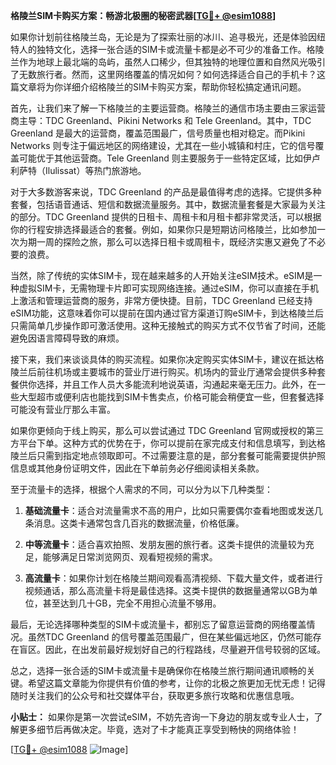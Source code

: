 **格陵兰SIM卡购买方案：畅游北极圈的秘密武器[[TG💪+ @esim1088](https://t.me/s/esim1088)]**

如果你计划前往格陵兰岛，无论是为了探索壮丽的冰川、追寻极光，还是体验因纽特人的独特文化，选择一张合适的SIM卡或流量卡都是必不可少的准备工作。格陵兰作为地球上最北端的岛屿，虽然人口稀少，但其独特的地理位置和自然风光吸引了无数旅行者。然而，这里网络覆盖的情况如何？如何选择适合自己的手机卡？这篇文章将为你详细介绍格陵兰的SIM卡购买方案，帮助你轻松搞定通讯问题。

首先，让我们来了解一下格陵兰的主要运营商。格陵兰的通信市场主要由三家运营商主导：TDC Greenland、Pikini Networks 和 Tele Greenland。其中，TDC Greenland 是最大的运营商，覆盖范围最广，信号质量也相对稳定。而Pikini Networks 则专注于偏远地区的网络建设，尤其在一些小城镇和村庄，它的信号覆盖可能优于其他运营商。Tele Greenland 则主要服务于一些特定区域，比如伊卢利萨特（Ilulissat）等热门旅游地。

对于大多数游客来说，TDC Greenland 的产品是最值得考虑的选择。它提供多种套餐，包括语音通话、短信和数据流量服务。其中，数据流量套餐是大家最为关注的部分。TDC Greenland 提供的日租卡、周租卡和月租卡都非常灵活，可以根据你的行程安排选择最适合的套餐。例如，如果你只是短期访问格陵兰，比如参加一次为期一周的探险之旅，那么可以选择日租卡或周租卡，既经济实惠又避免了不必要的浪费。

当然，除了传统的实体SIM卡，现在越来越多的人开始关注eSIM技术。eSIM是一种虚拟SIM卡，无需物理卡片即可实现网络连接。通过eSIM，你可以直接在手机上激活和管理运营商的服务，非常方便快捷。目前，TDC Greenland 已经支持eSIM功能，这意味着你可以提前在国内通过官方渠道订购eSIM卡，到达格陵兰后只需简单几步操作即可激活使用。这种无接触式的购买方式不仅节省了时间，还能避免因语言障碍导致的麻烦。

接下来，我们来谈谈具体的购买流程。如果你决定购买实体SIM卡，建议在抵达格陵兰后前往机场或主要城市的营业厅进行购买。机场内的营业厅通常会提供多种套餐供你选择，并且工作人员大多能流利地说英语，沟通起来毫无压力。此外，在一些大型超市或便利店也能找到SIM卡售卖点，价格可能会稍便宜一些，但套餐选择可能没有营业厅那么丰富。

如果你更倾向于线上购买，那么可以尝试通过 TDC Greenland 官网或授权的第三方平台下单。这种方式的优势在于，你可以提前在家完成支付和信息填写，到达格陵兰后只需到指定地点领取即可。不过需要注意的是，部分套餐可能需要提供护照信息或其他身份证明文件，因此在下单前务必仔细阅读相关条款。

至于流量卡的选择，根据个人需求的不同，可以分为以下几种类型：

1. **基础流量卡**：适合对流量需求不高的用户，比如只需要偶尔查看地图或发送几条消息。这类卡通常包含几百兆的数据流量，价格低廉。
   
2. **中等流量卡**：适合喜欢拍照、发朋友圈的旅行者。这类卡提供的流量较为充足，能够满足日常浏览网页、观看短视频的需求。

3. **高流量卡**：如果你计划在格陵兰期间观看高清视频、下载大量文件，或者进行视频通话，那么高流量卡将是最佳选择。这类卡提供的数据量通常以GB为单位，甚至达到几十GB，完全不用担心流量不够用。

最后，无论选择哪种类型的SIM卡或流量卡，都别忘了留意运营商的网络覆盖情况。虽然TDC Greenland 的信号覆盖范围最广，但在某些偏远地区，仍然可能存在盲区。因此，在出发前最好规划好自己的行程路线，尽量避开信号较弱的区域。

总之，选择一张合适的SIM卡或流量卡是确保你在格陵兰旅行期间通讯顺畅的关键。希望这篇文章能为你提供有价值的参考，让你的北极之旅更加无忧无虑！记得随时关注我们的公众号和社交媒体平台，获取更多旅行攻略和优惠信息哦。

**小贴士：** 如果你是第一次尝试eSIM，不妨先咨询一下身边的朋友或专业人士，了解更多细节后再做决定。毕竟，选对了卡才能真正享受到畅快的网络体验！

[[TG💪+ @esim1088](https://t.me/s/esim1088) ![Image](https://i.postimg.cc/4NQfJmqS/Snipaste-2025-05-13-00-14-12.png)]